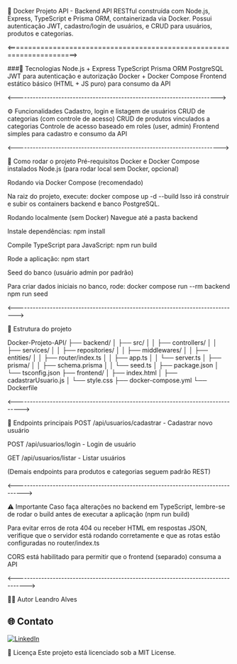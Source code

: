 🚀 Docker Projeto API - Backend
API RESTful construída com Node.js, Express, TypeScript e Prisma ORM, containerizada via Docker.
Possui autenticação JWT, cadastro/login de usuários, e CRUD para usuários, produtos e categorias.

<=======================================================================>

###🧠 Tecnologias
Node.js + Express
TypeScript
Prisma ORM
PostgreSQL
JWT para autenticação e autorização
Docker + Docker Compose
Frontend estático básico (HTML + JS puro) para consumo da API

<----------------------------------------------------------------------->

⚙️ Funcionalidades
Cadastro, login e listagem de usuários
CRUD de categorias (com controle de acesso)
CRUD de produtos vinculados a categorias
Controle de acesso baseado em roles (user, admin)
Frontend simples para cadastro e consumo da API

<------------------------------------------------------------------------>

🚀 Como rodar o projeto
Pré-requisitos
Docker e Docker Compose instalados
Node.js (para rodar local sem Docker, opcional)

Rodando via Docker Compose (recomendado)

Na raiz do projeto, execute:
docker compose up -d --build
Isso irá construir e subir os containers backend e banco PostgreSQL.

Rodando localmente (sem Docker)
Navegue até a pasta backend

Instale dependências:
npm install

Compile TypeScript para JavaScript:
npm run build

Rode a aplicação:
npm start

Seed do banco (usuário admin por padrão)

Para criar dados iniciais no banco, rode:
docker compose run --rm backend npm run seed

<------------------------------------------------------------------------------>

🧱 Estrutura do projeto

Docker-Projeto-API/
├── backend/
│ ├── src/
│ │ ├── controllers/
│ │ ├── services/
│ │ ├── repositories/
│ │ ├── middlewares/
│ │ ├── entities/
│ │ ├── router/index.ts
│ │ ├── app.ts
│ │ └── server.ts
│ ├── prisma/
│ │ ├── schema.prisma
│ │ └── seed.ts
│ ├── package.json
│ └── tsconfig.json
├── frontend/
│ ├── index.html
│ ├── cadastrarUsuario.js
│ └── style.css
├── docker-compose.yml
└── Dockerfile

<-------------------------------------------------------------------------------->

📡 Endpoints principais
POST /api/usuarios/cadastrar - Cadastrar novo usuário

POST /api/usuarios/login - Login de usuário

GET /api/usuarios/listar - Listar usuários

(Demais endpoints para produtos e categorias seguem padrão REST)

<--------------------------------------------------------------------------------->

⚠️ Importante
Caso faça alterações no backend em TypeScript, lembre-se de rodar o build antes de executar a aplicação (npm run build)

Para evitar erros de rota 404 ou receber HTML em respostas JSON, verifique que o servidor está rodando corretamente e que as rotas estão configuradas no router/index.ts

CORS está habilitado para permitir que o frontend (separado) consuma a API

<---------------------------------------------------------------------------------->

👨‍💻 Autor
Leandro Alves

## 🌐 Contato

[![LinkedIn](https://img.shields.io/badge/-LinkedIn-%230077B5?style=for-the-badge&logo=linkedin&logoColor=white)](www.linkedin.com/in/leandro-aallvess-dev)

📜 Licença
Este projeto está licenciado sob a MIT License.
